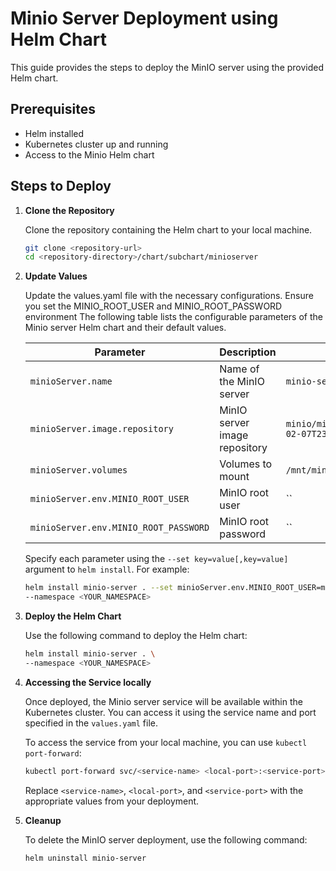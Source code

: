 # Minio Server Deployment using Helm Chart

This guide provides the steps to deploy the MinIO server using the provided Helm chart.

## Prerequisites

- Helm installed
- Kubernetes cluster up and running
- Access to the Minio Helm chart

## Steps to Deploy

1. **Clone the Repository**

   Clone the repository containing the Helm chart to your local machine.

   ```sh
   git clone <repository-url>
   cd <repository-directory>/chart/subchart/minioserver
   ```
2. **Update Values**
    
    Update the values.yaml file with the necessary configurations. Ensure you set the MINIO_ROOT_USER and MINIO_ROOT_PASSWORD environment The following table lists the configurable parameters of the Minio server Helm chart and their default values.

    | Parameter                        | Description                                    | Default                                  |
    | --- | ----------- | ------------- |
    | `minioServer.name`               | Name of the MinIO server                       | `minio-server`                           |
    | `minioServer.image.repository`   | MinIO server image repository                  | `minio/minio:RELEASE.2025-02-07T23-21-09Z-cpuv1`                    |
    | `minioServer.volumes`            | Volumes to mount                               | `/mnt/miniodata:/data`                   |
    | `minioServer.env.MINIO_ROOT_USER`| MinIO root user                                | ``                             |
    | `minioServer.env.MINIO_ROOT_PASSWORD`| MinIO root password                        | ``                              |

    Specify each parameter using the `--set key=value[,key=value]` argument to `helm install`. For example:

    ```sh
    helm install minio-server . --set minioServer.env.MINIO_ROOT_USER=myuser,minioServer.env.MINIO_ROOT_PASSWORD=mypassword \
    --namespace <YOUR_NAMESPACE>
    ```

3. **Deploy the Helm Chart**
    
    Use the following command to deploy the Helm chart:
    ```sh
    helm install minio-server . \
    --namespace <YOUR_NAMESPACE>
    ```

5. **Accessing the Service locally**

    Once deployed, the Minio server service will be available within the Kubernetes cluster. You can access it using the service name and port specified in the `values.yaml` file.

    To access the service from your local machine, you can use `kubectl port-forward`:

    ```sh
    kubectl port-forward svc/<service-name> <local-port>:<service-port>
    ```
    Replace `<service-name>`, `<local-port>`, and `<service-port>` with the appropriate values from your deployment.

5. **Cleanup**
    
    To delete the MinIO server deployment, use the following command:
    ```sh
    helm uninstall minio-server
    ```



